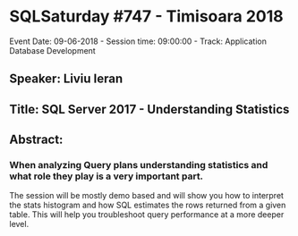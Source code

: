 # SQLSaturday #747 - Timisoara 2018
Event Date: 09-06-2018 - Session time: 09:00:00 - Track: Application  Database Development
## Speaker: Liviu Ieran
## Title: SQL Server 2017 - Understanding Statistics
## Abstract:
### When analyzing Query plans understanding statistics and what role they play is a very important part. 
The session will be mostly demo based and will show you how to interpret the stats histogram and how SQL estimates the rows returned from a given table.
This will help you troubleshoot query performance at a more deeper level.
